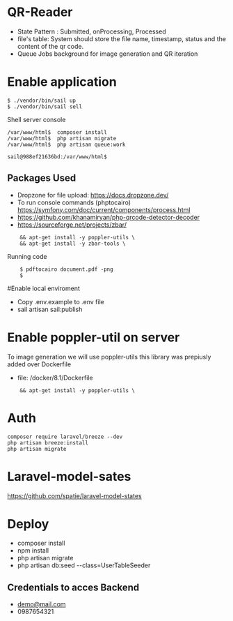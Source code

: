 # QR-Reader
- State Pattern : Submitted, onProcessing, Processed
- file's table: System should store the file name, timestamp, status and the content of the qr code.
- Queue Jobs background for image generation and QR iteration

# Enable application

```
$ ./vendor/bin/sail up 
$ ./vendor/bin/sail sell
```

Shell server console
```
/var/www/html$  composer install 
/var/www/html$  php artisan migrate
/var/www/html$  php artisan queue:work 

sail@988ef21636bd:/var/www/html$
```

## Packages Used 
- Dropzone for file upload: https://docs.dropzone.dev/
- To run console commands (phptocairo) https://symfony.com/doc/current/components/process.html
- https://github.com/khanamiryan/php-qrcode-detector-decoder
- https://sourceforge.net/projects/zbar/

```
    && apt-get install -y poppler-utils \
    && apt-get install -y zbar-tools \   
```

Running code
```
    $ pdftocairo document.pdf -png 
    $ 
```

#Enable local enviroment
- Copy .env.example to .env file
- sail artisan sail:publish

 # Enable poppler-util on server
To image generation we will use poppler-utils this library was prepiusly added over Dockerfile
- file: /docker/8.1/Dockerfile
```
    && apt-get install -y poppler-utils \
```

# Auth
```
composer require laravel/breeze --dev
php artisan breeze:install
php artisan migrate
```
# Laravel-model-sates
https://github.com/spatie/laravel-model-states


# Deploy 
- composer install
- npm install
- php artisan migrate
- php artisan db:seed --class=UserTableSeeder


## Credentials to acces Backend
- demo@mail.com
- 0987654321

